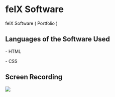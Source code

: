 <h1>felX Software</h1>

felX Software ( Portfolio )

<h2>Languages ​​of the Software Used</h2>

<p>- HTML</p>

<p>- CSS</p>

<h2>Screen Recording</h2>

![](screen.gif)